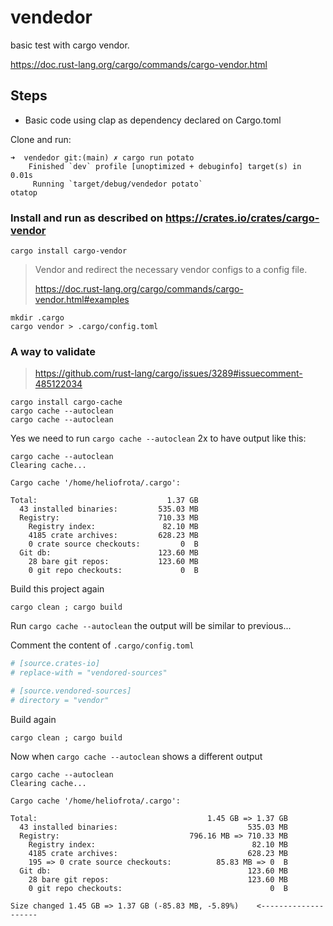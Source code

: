 # vendedor

basic test with cargo vendor.

<https://doc.rust-lang.org/cargo/commands/cargo-vendor.html>

## Steps

* Basic code using clap as dependency declared on Cargo.toml

Clone and run:

```shell
➜  vendedor git:(main) ✗ cargo run potato
    Finished `dev` profile [unoptimized + debuginfo] target(s) in 0.01s
     Running `target/debug/vendedor potato`
otatop
```

### Install and run as described on <https://crates.io/crates/cargo-vendor>

```shell
cargo install cargo-vendor
```

> Vendor and redirect the necessary vendor configs to a config file.
>
> <https://doc.rust-lang.org/cargo/commands/cargo-vendor.html#examples>

```shell
mkdir .cargo
cargo vendor > .cargo/config.toml
```

### A way to validate

> <https://github.com/rust-lang/cargo/issues/3289#issuecomment-485122034>

```shell
cargo install cargo-cache
cargo cache --autoclean
cargo cache --autoclean
```

Yes we need to run `cargo cache --autoclean` 2x to have output like this:

```shell
cargo cache --autoclean
Clearing cache...

Cargo cache '/home/heliofrota/.cargo':

Total:                             1.37 GB
  43 installed binaries:         535.03 MB
  Registry:                      710.33 MB
    Registry index:               82.10 MB
    4185 crate archives:         628.23 MB
    0 crate source checkouts:         0  B
  Git db:                        123.60 MB
    28 bare git repos:           123.60 MB
    0 git repo checkouts:             0  B
```

Build this project again

```shell
cargo clean ; cargo build
```

Run `cargo cache --autoclean` the output will be similar to previous...

Comment the content of `.cargo/config.toml`

```toml
# [source.crates-io]
# replace-with = "vendored-sources"

# [source.vendored-sources]
# directory = "vendor"
```

Build again

```shell
cargo clean ; cargo build
```

Now when `cargo cache --autoclean` shows a different output

```shell
cargo cache --autoclean
Clearing cache...

Cargo cache '/home/heliofrota/.cargo':

Total:                                      1.45 GB => 1.37 GB
  43 installed binaries:                             535.03 MB
  Registry:                             796.16 MB => 710.33 MB
    Registry index:                                   82.10 MB
    4185 crate archives:                             628.23 MB
    195 => 0 crate source checkouts:          85.83 MB => 0  B
  Git db:                                            123.60 MB
    28 bare git repos:                               123.60 MB
    0 git repo checkouts:                                 0  B

Size changed 1.45 GB => 1.37 GB (-85.83 MB, -5.89%)    <--------------------
```
